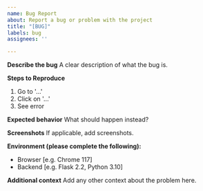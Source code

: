 ```yaml
---
name: Bug Report
about: Report a bug or problem with the project
title: "[BUG]"
labels: bug
assignees: ''

---
```


**Describe the bug**
A clear description of what the bug is.

**Steps to Reproduce**
1. Go to '...'
2. Click on '...'
3. See error

**Expected behavior**
What should happen instead?

**Screenshots**
If applicable, add screenshots.

**Environment (please complete the following):**
- Browser [e.g. Chrome 117]
- Backend [e.g. Flask 2.2, Python 3.10]

**Additional context**
Add any other context about the problem here.

